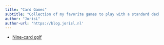 ```yaml
---
title: "Card Games"
subtitle: "Collection of my favorite games to play with a standard deck of playing cards."
author: "JorisL"
author-url: 'https://blog.jorisl.nl'
---
```


- [Nine-card golf](nine_card_golf/)
